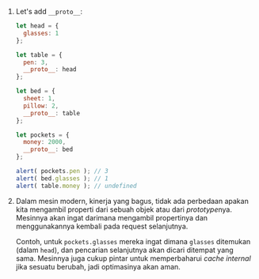 
1. Let's add `__proto__`:

    ```js run
    let head = {
      glasses: 1
    };

    let table = {
      pen: 3,
      __proto__: head
    };

    let bed = {
      sheet: 1,
      pillow: 2,
      __proto__: table
    };

    let pockets = {
      money: 2000,
      __proto__: bed
    };

    alert( pockets.pen ); // 3
    alert( bed.glasses ); // 1
    alert( table.money ); // undefined
    ```

2. Dalam mesin modern, kinerja yang bagus, tidak ada perbedaan apakan kita mengambil properti dari sebuah objek atau dari *prototype*nya. Mesinnya akan ingat darimana mengambil propertinya dan menggunakannya kembali pada request selanjutnya.

    Contoh, untuk `pockets.glasses` mereka ingat dimana `glasses` ditemukan (dalam `head`), dan pencarian selanjutnya akan dicari ditempat yang sama. Mesinnya juga cukup pintar untuk memperbaharui *cache internal* jika sesuatu berubah, jadi optimasinya akan aman.
